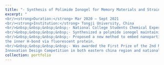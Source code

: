 ```yaml
---
title: "- Synthesis of Polimide Ionogel for Memory Materials and Strain Sensor"
excerpt: "
<br/><strong>Duration:</strong> Mar 2020 – Sept 2021
<br/><strong>Institution:</strong> Tongji University, China
<br/>&nbsp;&nbsp;&nbsp;&nbsp;- National College Students Chemical Experiment Innovation Design Competition project.
<br/>&nbsp;&nbsp;&nbsp;&nbsp;- Synthesized a polymide ionogel maintaining both excellent mechanical and magnetic properties.
<br/>&nbsp;&nbsp;&nbsp;&nbsp;- Proposed a new method to embed nanoparticle ferroferric oxide into a new polymer framework. Attempted to show
the inner H-bond via fluorescent protein.
<br/>&nbsp;&nbsp;&nbsp;&nbsp;- Was awarded the First Prize of the 2nd National College Students Chemical Experiment 
Innovation Design Competition in both eastern china region and national finals."
collection: portfolio
---
```

